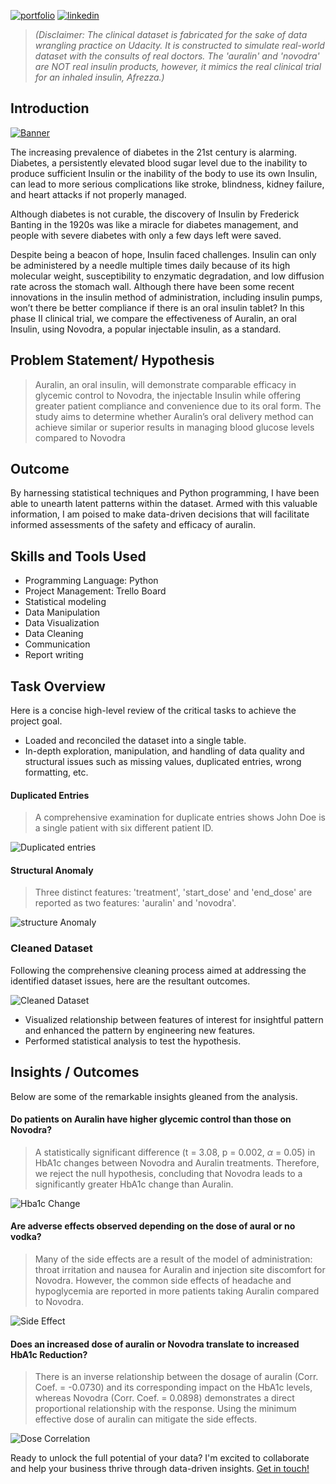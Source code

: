 [![portfolio](https://img.shields.io/badge/my_portfolio-000?style=for-the-badge&logo=ko-fi&logoColor=white)](https://bankoleridwan.github.io/)
[![linkedin](https://img.shields.io/badge/linkedin-0A66C2?style=for-the-badge&logo=linkedin&logoColor=white)](https://www.linkedin.com/in/bankoleridwan/)

> *(Disclaimer: The clinical dataset is fabricated for the sake of data wrangling practice on Udacity. It is constructed to simulate real-world dataset with the consults of real doctors. The 'auralin' and 'novodra' are NOT real insulin products, however, it mimics the real clinical trial for an inhaled insulin, Afrezza.)*

## Introduction
[![Banner](https://raw.githubusercontent.com/bankoleridwan/Auralin-clinical-trial/main/Auralin/Insulin.jpg)](https://images.unsplash.com/photo-1593491205049-7f032d28cf5c?auto=format&fit=crop&q=80&ixlib=rb-4.0.3&ixid=M3wxMjA3fDB8MHxwaG90by1wYWdlfHx8fGVufDB8fHx8fA%3D%3D&w=1470)


The increasing prevalence of diabetes in the 21st century is alarming. Diabetes, a persistently elevated blood sugar level due to the inability to produce sufficient Insulin or the inability of the body to use its own Insulin, can lead to more serious complications like stroke, blindness, kidney failure, and heart attacks if not properly managed. 

Although diabetes is not curable, the discovery of Insulin by Frederick Banting in the 1920s was like a miracle for diabetes management, and people with severe diabetes with only a few days left were saved. 

Despite being a beacon of hope, Insulin faced challenges. Insulin can only be administered by a needle multiple times daily because of its high molecular weight, susceptibility to enzymatic degradation, and low diffusion rate across the stomach wall. Although there have been some recent innovations in the insulin method of administration, including insulin pumps, won’t there be better compliance if there is an oral insulin tablet? In this phase II clinical trial, we compare the effectiveness of Auralin, an oral Insulin, using Novodra, a popular injectable insulin, as a standard. 




## Problem Statement/ Hypothesis 

> Auralin, an oral insulin, will demonstrate comparable efficacy in glycemic control to Novodra, the injectable Insulin while offering greater patient compliance and convenience due to its oral form. The study aims to determine whether Auralin’s oral delivery method can achieve similar or superior results in managing blood glucose levels compared to Novodra


## Outcome
By harnessing statistical techniques and Python programming, I have been able to unearth latent patterns within the dataset. Armed with this valuable information, I am poised to make data-driven decisions that will facilitate informed assessments of the safety and efficacy of auralin.

## Skills and Tools Used
* Programming Language: Python
* Project Management: Trello Board
* Statistical modeling
* Data Manipulation
* Data Visualization
* Data Cleaning
* Communication
* Report writing


## Task Overview
Here is a concise high-level review of the critical tasks to achieve the project goal.

* Loaded and reconciled the dataset into a single table.
* In-depth exploration, manipulation, and handling of data quality and structural issues such as missing values, duplicated entries, wrong formatting, etc.


#### Duplicated Entries

> A comprehensive examination for duplicate entries shows John Doe is a single patient with six different patient ID. 

![Duplicated entries](https://raw.githubusercontent.com/bankoleridwan/Auralin-clinical-trial/main/Auralin/duplicated%20enteries.PNG)



#### Structural Anomaly

> Three distinct features: 'treatment', 'start_dose' and 'end_dose' are reported as two features: 'auralin' and 'novodra'.

![structure Anomaly](https://raw.githubusercontent.com/bankoleridwan/Auralin-clinical-trial/main/Auralin/structural%20anomaly.PNG)


### Cleaned Dataset
Following the comprehensive cleaning process aimed at addressing the identified dataset issues, here are the resultant outcomes.

![Cleaned Dataset](https://raw.githubusercontent.com/bankoleridwan/Auralin-clinical-trial/main/Auralin/cleaned%20dataset.PNG)


* Visualized relationship between features of interest for insightful pattern and enhanced the pattern by engineering new features.
* Performed statistical analysis to test the hypothesis. 






## Insights / Outcomes

Below are some of the remarkable insights gleaned from the analysis.

#### Do patients on Auralin have higher glycemic control than those on Novodra?


> A statistically significant difference (t = 3.08, p = 0.002, $\alpha$ = 0.05) in HbA1c changes between Novodra and Auralin treatments. Therefore, we reject the null hypothesis, concluding that Novodra leads to a significantly greater HbA1c change than Auralin.

![Hba1c Change](https://raw.githubusercontent.com/bankoleridwan/Auralin-clinical-trial/main/Auralin/hba1c%20change.png)

#### Are adverse effects observed depending on the dose of aural or no vodka?

> Many of the side effects are a result of the model of administration: throat irritation and nausea for Auralin and injection site discomfort for Novodra. However, the common side effects of headache and hypoglycemia are reported in more patients taking Auralin compared to Novodra.

![Side Effect](https://raw.githubusercontent.com/bankoleridwan/Auralin-clinical-trial/main/Auralin/side%20effects.png)


#### Does an increased dose of auralin or Novodra translate to increased HbA1c Reduction?

> There is an inverse relationship between the dosage of auralin (Corr. Coef. = -0.0730) and its corresponding impact on the HbA1c levels, whereas Novodra (Corr. Coef. = 0.0898) demonstrates a direct proportional relationship with the response. Using the minimum effective dose of auralin can mitigate the side effects.

![Dose Correlation](https://raw.githubusercontent.com/bankoleridwan/Auralin-clinical-trial/main/Auralin/dose%20correlation.png)                    


Ready to unlock the full potential of your data? I'm excited to collaborate and help your business thrive through data-driven insights. [Get in touch!](https://bankoleridwan.github.io/#contact:~:text=My%20Resume-,Contact%20Me,-Ready%20to%20unlock)
